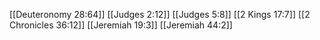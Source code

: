 [[Deuteronomy 28:64]]
[[Judges 2:12]]
[[Judges 5:8]]
[[2 Kings 17:7]]
[[2 Chronicles 36:12]]
[[Jeremiah 19:3]]
[[Jeremiah 44:2]]
